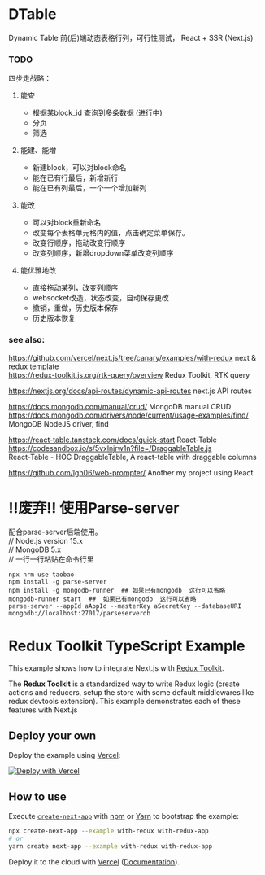 # DTable  

Dynamic Table 前(后)端动态表格行列，可行性测试， React + SSR (Next.js)


### TODO  
四步走战略：  
1. 能查
    - 根据某block_id 查询到多条数据 (进行中)
    - 分页 
    - 筛选  

1. 能建、能增
    - 新建block，可以对block命名  
    - 能在已有行最后，新增新行  
    - 能在已有列最后，一个一个增加新列  

1. 能改
    - 可以对block重新命名  
    - 改变每个表格单元格内的值，点击确定菜单保存。
    - 改变行顺序，拖动改变行顺序
    - 改变列顺序，新增dropdown菜单改变列顺序  

1. 能优雅地改
    - 直接拖动某列，改变列顺序
    - websocket改造，状态改变，自动保存更改  
    - 撤销，重做，历史版本保存
    - 历史版本恢复

### see also:  
https://github.com/vercel/next.js/tree/canary/examples/with-redux  next & redux template  
https://redux-toolkit.js.org/rtk-query/overview  Redux Toolkit, RTK query  


https://nextjs.org/docs/api-routes/dynamic-api-routes  next.js API routes  


https://docs.mongodb.com/manual/crud/  MongoDB manual CRUD  
https://docs.mongodb.com/drivers/node/current/usage-examples/find/  MongoDB NodeJS driver, find  


https://react-table.tanstack.com/docs/quick-start  React-Table  
https://codesandbox.io/s/5vxlnjrw1n?file=/DraggableTable.js  
React-Table - HOC DraggableTable, A react-table with draggable columns  

https://github.com/lgh06/web-prompter/  Another my project using React.  

# !!废弃!! 使用Parse-server  
配合parse-server后端使用。  
// Node.js version 15.x  
// MongoDB 5.x  
// 一行一行粘贴在命令行里  
```  
npx nrm use taobao  
npm install -g parse-server  
npm install -g mongodb-runner  ## 如果已有mongodb  这行可以省略  
mongodb-runner start  ##  如果已有mongodb  这行可以省略  
parse-server --appId aAppId --masterKey aSecretKey --databaseURI mongodb://localhost:27017/parseserverdb  
```


# Redux Toolkit TypeScript Example

This example shows how to integrate Next.js with [Redux Toolkit](https://redux-toolkit.js.org).

The **Redux Toolkit** is a standardized way to write Redux logic (create actions and reducers, setup the store with some default middlewares like redux devtools extension). This example demonstrates each of these features with Next.js

## Deploy your own

Deploy the example using [Vercel](https://vercel.com?utm_source=github&utm_medium=readme&utm_campaign=next-example):

[![Deploy with Vercel](https://vercel.com/button)](https://vercel.com/new/git/external?repository-url=https://github.com/vercel/next.js/tree/canary/examples/with-redux&project-name=with-redux&repository-name=with-redux)

## How to use

Execute [`create-next-app`](https://github.com/vercel/next.js/tree/canary/packages/create-next-app) with [npm](https://docs.npmjs.com/cli/init) or [Yarn](https://yarnpkg.com/lang/en/docs/cli/create/) to bootstrap the example:

```bash
npx create-next-app --example with-redux with-redux-app
# or
yarn create next-app --example with-redux with-redux-app
```

Deploy it to the cloud with [Vercel](https://vercel.com/new?utm_source=github&utm_medium=readme&utm_campaign=next-example) ([Documentation](https://nextjs.org/docs/deployment)).
